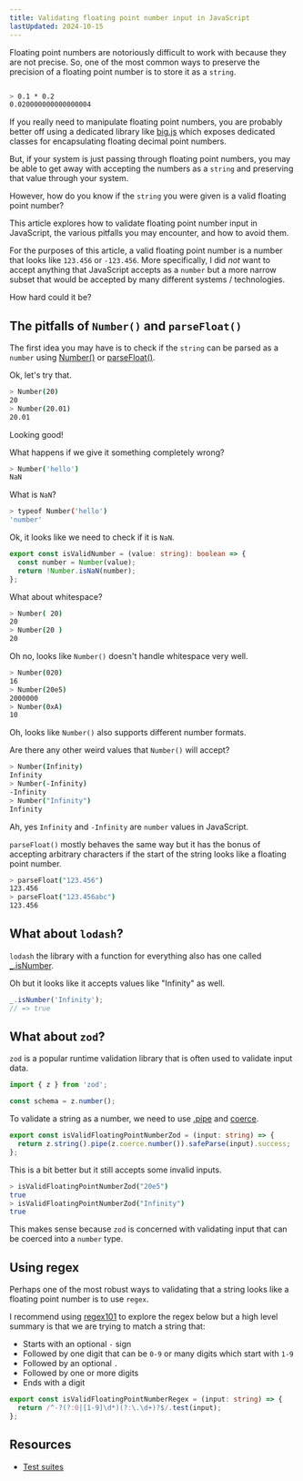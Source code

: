 ```yaml
---
title: Validating floating point number input in JavaScript
lastUpdated: 2024-10-15
---
```


Floating point numbers are notoriously difficult to work with because they are not precise.
So, one of the most common ways to preserve the precision of
a floating point number is to store it as a `string`.

```sh title="node"

> 0.1 * 0.2
0.020000000000000004
```

If you really need to manipulate floating point numbers, you are probably better off using a dedicated library like [big.js](https://www.npmjs.com/package/big.js) which exposes dedicated
classes for encapsulating floating decimal point numbers.

But, if your system is just passing through floating point numbers, you may be able to get away with accepting the numbers as a `string` and preserving that value through your system.

However, how do you know if the `string` you were given is a valid floating point number?

This article explores how to validate floating point number input in JavaScript, the various pitfalls you may encounter, and how to avoid them.

For the purposes of this article, a valid floating point number is a number that looks like `123.456` or `-123.456`.
More specifically, I did _not_ want to accept anything that
JavaScript accepts as a `number` but a more narrow subset that
would be accepted by many different systems / technologies.

How hard could it be?

## The pitfalls of `Number()` and `parseFloat()`

The first idea you may have is to check if the `string` can be parsed as a `number` using [Number()](https://developer.mozilla.org/en-US/docs/Web/JavaScript/Reference/Global_Objects/Number) or [parseFloat()](https://developer.mozilla.org/en-US/docs/Web/JavaScript/Reference/Global_Objects/parseFloat).

Ok, let's try that.

```sh title="Simple inputs"
> Number(20)
20
> Number(20.01)
20.01
```

Looking good!

What happens if we give it something completely wrong?

```sh
> Number('hello')
NaN
```

What is `NaN`?

```sh
> typeof Number('hello')
'number'
```

Ok, it looks like we need to check if it is `NaN`.

```ts
export const isValidNumber = (value: string): boolean => {
  const number = Number(value);
  return !Number.isNaN(number);
};
```

What about whitespace?

```sh title="Whitespace"
> Number( 20)
20
> Number(20 )
20
```

Oh no, looks like `Number()` doesn't handle whitespace very well.

```sh title="Different number formats"
> Number(020)
16
> Number(20e5)
2000000
> Number(0xA)
10
```

Oh, looks like `Number()` also supports different number formats.

Are there any other weird values that `Number()` will accept?

```sh title="Infinity"
> Number(Infinity)
Infinity
> Number(-Infinity)
-Infinity
> Number("Infinity")
Infinity
```

Ah, yes `Infinity` and `-Infinity` are `number` values in JavaScript.

`parseFloat()` mostly behaves the same way but it has the bonus of accepting arbitrary characters if the start of the string looks like a floating point number.

```sh title="Trailing characters"
> parseFloat("123.456")
123.456
> parseFloat("123.456abc")
123.456
```

## What about `lodash`?

`lodash` the library with a function for everything also has one called [\_.isNumber](https://lodash.com/docs/4.17.15#isNumber).

Oh but it looks like it accepts values like "Infinity" as well.

```ts
_.isNumber('Infinity');
// => true
```

## What about `zod`?

`zod` is a popular runtime validation library that is often used to validate input data.

```ts
import { z } from 'zod';

const schema = z.number();
```

To validate a string as a number, we need to use [.pipe](https://zod.dev/?id=pipe) and [coerce](https://zod.dev/?id=coercion-for-primitives).

```ts
export const isValidFloatingPointNumberZod = (input: string) => {
  return z.string().pipe(z.coerce.number()).safeParse(input).success;
};
```

This is a bit better but it still accepts some invalid inputs.

```sh
> isValidFloatingPointNumberZod("20e5")
true
> isValidFloatingPointNumberZod("Infinity")
true
```

This makes sense because `zod` is concerned with validating input that
can be coerced into a `number` type.

## Using regex

Perhaps one of the most robust ways to validating that a string looks like a floating point
number is to use `regex`.

I recommend using [regex101](https://regex101.com/) to explore the regex below but a high level
summary is that we are trying to match a string that:

- Starts with an optional `-` sign
- Followed by one digit that can be `0-9` or many digits which start with `1-9`
- Followed by an optional `.`
- Followed by one or more digits
- Ends with a digit

```ts
export const isValidFloatingPointNumberRegex = (input: string) => {
  return /^-?(?:0|[1-9]\d*)(?:\.\d+)?$/.test(input);
};
```

## Resources

- [Test suites](https://github.com/phillip-le/phillip-le.github.io/tree/main/src/examples/validating-number-input-in-javascript)
